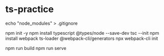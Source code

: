 # ts-practice
echo "node_modules" > .gitignore

npm init -y
npm install typescript @types/node --save-dev
tsc --init
npm install webpack ts-loader @webpack-cli/generators
npx webpack-cli init

npm run build
npm run serve